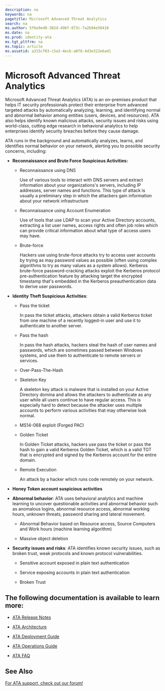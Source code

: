 ```yaml
---
description: na
keywords: na
pagetitle: Microsoft Advanced Threat Analytics
search: na
ms.author: 5f6e9ed0-302d-496f-873c-7a2b94e50410
ms.date: na
ms.prod: identity-ata
ms.tgt_pltfrm: na
ms.topic: article
ms.assetid: a315cf03-c5a3-4ecb-a0f8-4d3e322e6ad1
---
```

# Microsoft Advanced Threat Analytics
Microsoft Advanced Threat Analytics (ATA) is an on-premises product that helps IT security professionals protect their enterprise from advanced targeted attacks by automatically analyzing, learning, and identifying normal and abnormal behavior among entities (users, devices, and resources).  ATA also helps identify known malicious attacks, security issues and risks using world-class, cutting edge research in behavioral analytics to help enterprises identify security breaches before they cause damage.

ATA runs in the background and automatically analyzes, learns, and identifies normal behavior on your network, alerting you to possible security concerns, including:

- **Reconnaissance and Brute Force Suspicious Activities:**

   - Reconnaissance using DNS

      Use of various tools to interact with DNS servers and extract information about your organizations's servers, including IP addresses, server names and functions. This type of attack is usually a preliminary step in which the attackers gain information about your network infrastructure

   - Reconnaissance using Account Enumeration

      Use of tools that use LDAP to scan your Active Directory accounts, extracting a list user names, access rights and often job roles which can provide critical information about what type of access users may have.

   - Brute-force

      Hackers use using brute-force attacks try to access user accounts by trying as may password values as possible (often using complex algorithms to try as many values as a system allows). Kerberos brute-force password-cracking attacks exploit the Kerberos protocol pre-authentication feature by attacking target the encrypted timestamp that's embedded in the Kerberos preauthentication data to derive user passwords.

- **Identity Theft Suspicious Activities**:

   - Pass the ticket

      In pass the ticket attacks, attackers obtain a valid Kerberos ticket from one machine of a recently logged-in user and use it to authenticate to another server.

   - Pass the hash

      In pass the hash attacks, hackers steal the hash of user names and passwords, which are sometimes passed between Windows systems, and use them to authenticate to remote servers or services.

   - Over-Pass-The-Hash

   - Skeleton Key

      A skeleton key attack is malware that is installed on your Active Directory domina and allows the attackers to authenticate as any user while all users continue to have regular access. This is especially hard to detect because the attacker uses multiple accounts to perform various activities that may otherwise look normal.

   - MS14-068 exploit (Forged PAC)

   - Golden Ticket

      In Golden Ticket attacks, hackers use pass the ticket or pass the hash to gain a valid Kerberos Golden Ticket, which is a valid TGT that is encrypted and signed by the Kerberos account for the entire domain.

   - Remote Execution

      An attack by a hacker which runs code remotely on your network.

- **Honey Token account suspicious activities**

- **Abnormal behavior**: ATA uses behavioral analytics and machine learning to uncover questionable activities and abnormal behavior such as anomalous logins, abnormal resource access, abnormal working hours, unknown threats, password sharing and lateral movement.

   - Abnormal Behavior based on Resource access, Source Computers and Work hours (machine learning algorithm)

   - Massive object deletion

- **Security issues and risks**: ATA identifies known security issues, such as broken trust, weak protocols and known protocol vulnerabilities.

   - Sensitive account exposed in plain text authentication

   - Service exposing accounts in plain text authentication

   - Broken Trust

## The following documentation is available to learn more:

- [ATA Release Notes](../Topic/ATA_Release_Notes.md)

- [ATA Architecture](../Topic/ATA_Architecture.md)

- [ATA Deployment Guide](../Topic/ATA_Deployment_Guide.md)

- [ATA Operations Guide](../Topic/ATA_Operations_Guide.md)

- [ATA FAQ](../Topic/ATA_FAQ.md)

## See Also
[For ATA support, check out our forum!](https://social.technet.microsoft.com/Forums/security/en-US/home?forum=mata)


